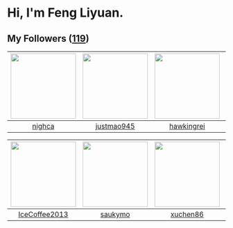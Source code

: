 # Hi, I'm Feng Liyuan.

## My Followers ([119](https://github.com/SunRunAway?tab=followers))

| <img src="https://avatars.githubusercontent.com/u/1492263?v=4" width="150" height="150" /> | <img src="https://avatars.githubusercontent.com/u/619331?v=4" width="150" height="150" /> | <img src="https://avatars.githubusercontent.com/u/3427324?v=4" width="150" height="150" /> | <img src="https://avatars.githubusercontent.com/u/552936?v=4" width="150" height="150" /> |
| :----------------------------------------------------------------------------------------: | :---------------------------------------------------------------------------------------: | :----------------------------------------------------------------------------------------: | :---------------------------------------------------------------------------------------: |
|                             [nighca](https://github.com/nighca)                            |                        [justmao945](https://github.com/justmao945)                        |                         [hawkingrei](https://github.com/hawkingrei)                        |                           [mbautin](https://github.com/mbautin)                           |

| <img src="https://avatars.githubusercontent.com/u/4661589?v=4" width="150" height="150" /> | <img src="https://avatars.githubusercontent.com/u/5670704?v=4" width="150" height="150" /> | <img src="https://avatars.githubusercontent.com/u/39176987?v=4" width="150" height="150" /> | <img src="https://avatars.githubusercontent.com/u/41809508?v=4" width="150" height="150" /> |
| :----------------------------------------------------------------------------------------: | :----------------------------------------------------------------------------------------: | :-----------------------------------------------------------------------------------------: | :-----------------------------------------------------------------------------------------: |
|                      [IceCoffee2013](https://github.com/IceCoffee2013)                     |                            [saukymo](https://github.com/saukymo)                           |                           [xuchen86](https://github.com/xuchen86)                           |                        [Reminiscent](https://github.com/Reminiscent)                        |